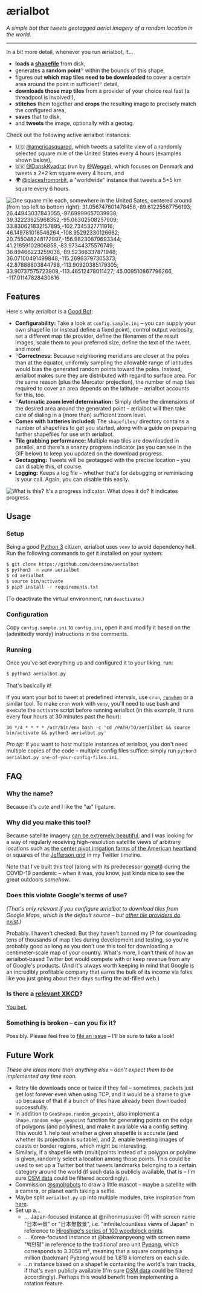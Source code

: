 # ærialbot

*A simple bot that tweets geotagged aerial imagery of a random location in the world.*

---

In a bit more detail, whenever you run ærialbot, it...

* **loads a [shapefile](https://en.wikipedia.org/wiki/Shapefile)** from disk,
* generates a **random point**꙳ within the bounds of this shape,
* figures out **which map tiles need to be downloaded** to cover a certain area around the point in sufficient꙳ detail,
* **downloads those map tiles** from a provider of your choice real fast (a threadpool is involved!),
* **stitches** them together and **crops** the resulting image to precisely match the configured area,
* **saves** that to disk,
* and **tweets** the image, optionally with a geotag.

Check out the following active ærialbot instances:

* 🇺🇸 [@americasquared](https://twitter.com/americasquared), which tweets a satellite view of a randomly selected square mile of the United States every 4 hours (examples shown below),
* 🇩🇰 [@DanskKvadrat](https://twitter.com/DanskKvadrat) (run by [@Wegge](https://github.com/Wegge)), which focuses on Denmark and tweets a 2×2 km square every 4 hours, and
* 🌍 [@placesfromorbit](https://twitter.com/placesfromorbit), a "worldwide" instance that tweets a 5×5 km square every 6 hours.

![One square mile each, somewhere in the United Sates, centered around (from top left to bottom right): 31.056747601478456,-89.61225567756193; 26.44943037843055,-97.69999657039938; 39.32223925968352,-95.06302508257909; 33.830621832157895,-102.7345327711916; 46.149781016546264,-108.95292330126662; 20.755048248172997,-156.98230879693344; 41.21859102806858,-83.97344375576749; 36.89466223259036,-89.52366337871948; 36.07100491499848,-115.26963797305373; 42.87888803844798,-113.90920385179305; 33.90737575723908,-113.46512478011427; 45.009510867796266, -117.01147828430616](example.jpg)


## Features

Here's why ærialbot is a [Good Bot](https://www.reddit.com/r/OutOfTheLoop/comments/6oca11/what_is_up_with_good_bot_bad_bot_comments/):

* **Configurability:** Take a look at `config.sample.ini` – you can supply your own shapefile (or instead define a fixed point), control output verbosity, set a different map tile provider, define the filenames of the result images, scale them to your preferred size, define the text of the tweet, and more!
* ꙳**Correctness:** Because neighboring meridians are closer at the poles than at the equator, uniformly sampling the allowable range of latitudes would bias the generated random points toward the poles. Instead, ærialbot makes sure they are distributed with regard to surface area. For the same reason (plus the Mercator projection), the number of map tiles required to cover an area depends on the latitude – ærialbot accounts for this, too.
* ꙳**Automatic zoom level determination:** Simply define the dimensions of the desired area around the generated point – ærialbot will then take care of dialing in a (more than) sufficient zoom level.
* **Comes with batteries included:** The `shapefiles/` directory contains a number of shapefiles to get you started, along with a guide on preparing further shapefiles for use with ærialbot.
* **Tile grabbing performance:** Multiple map tiles are downloaded in parallel, and there's a snazzy progress indicator (as you can see in the GIF below) to keep you updated on the download progress.
* **Geotagging:** Tweets will be geotagged with the precise location – you can disable this, of course.
* **Logging:** Keeps a log file – whether that's for debugging or reminiscing is your call. Again, you can disable this easily.

![What is this? It's a progress indicator. What does it do? It indicates progress.](demo.gif)


## Usage

### Setup

Being a good [Python 3](https://www.python.org) citizen, ærialbot uses `venv` to avoid dependency hell. Run the following commands to get it installed on your system:

```bash
$ git clone https://github.com/doersino/aerialbot
$ python3 -m venv aerialbot
$ cd aerialbot
$ source bin/activate
$ pip3 install -r requirements.txt
```

(To deactivate the virtual environment, run `deactivate`.)


### Configuration

Copy `config.sample.ini` to `config.ini`, open it and modify it based on the (admittedly wordy) instructions in the comments.


### Running

Once you've set everything up and configured it to your liking, run:

```bash
$ python3 aerialbot.py
```

That's basically it!

If you want your bot to tweet at predefined intervals, use `cron`, [`runwhen`](http://code.dogmap.org/runwhen/) or a similar tool. To make `cron` work with `venv`, you'll need to use bash and execute the `activate` script before running ærialbot (in this example, it runs every four hours at 30 minutes past the hour):

```
30 */4 * * * * /usr/bin/env bash -c 'cd /PATH/TO/aerialbot && source bin/activate && python3 aerialbot.py'
```

*Pro tip:* If you want to host multiple instances of ærialbot, you don't need multiple copies of the code – multiple config files suffice: simply run `python3 aerialbot.py one-of-your-config-files.ini`.


## FAQ

### Why the name?

Because it's cute and I like the "æ" ligature.

### Why did you make this tool?

Because satellite imagery [can be extremely beautiful](https://earthview.withgoogle.com), and I was looking for a way of regularly receiving high-resolution satellite views of arbitrary locations such as [the center pivot irrigation farms of the American heartland](http://www.thegreatamericangrid.com/archives/1441) or squares of the [Jefferson grid](https://kottke.org/15/08/the-jefferson-grid) in my Twitter timeline.

Note that I've built this tool (along with its predecessor [gomati](https://github.com/doersino/gomati)) during the COVID-19 pandemic – when it was, you know, just kinda nice to see the great outdoors *somehow*.

### Does this violate Google's terms of use?

*(That's only relevant if you configure ærialbot to download tiles from Google Maps, which is the default source – but [other tile providers do exist](https://github.com/ANAT01/map-list-servers/).)*

Probably. I haven't checked. But they haven't banned my IP for downloading tens of thousands of map tiles during development and testing, so you're probably good as long as you don't use this tool for downloading a centimeter-scale map of your country. What's more, I can't think of how an ærialbot-based Twitter bot would compete with or keep revenue from any of Google's products. (And it's always worth keeping in mind that Google is an incredibly profitable company that earns the bulk of its income via folks like you just going about their days surfing the ad-filled web.)

### Is there a [relevant XKCD](https://www.reddit.com/r/RelevantXKCD/)?

[You bet.](https://xkcd.com/1169/)

### Something is broken – can you fix it?

Possibly. Please feel free to [file an issue](https://github.com/doersino/aerialbot/issues) – I'll be sure to take a look!

## Future Work

*These are ideas more than anything else – don't expect them to be implemented any time soon.*

* Retry tile downloads once or twice if they fail – sometimes, packets just get lost forever even when using TCP, and it would be a shame to give up because of that if a bunch of tiles have already been downloaded successfully.
* In addition to `GeoShape.random_geopoint`, also implement a `Shape.random_edge_geopoint` function for generating points on the edge of polygons (and polylines), and make it available via a config setting. This would 1. help test whether a given shapefile is accurate (and whether its projection is suitable), and 2. enable tweeting images of coasts or border regions, which might be interesting.
* Similarly, if a shapefile with (multi)points instead of a polygon or polyline is given, randomly select a location among those points. This could be used to set up a Twitter bot that tweets landmarks belonging to a certain category around the world (if such data is publicly available, that is – I'm sure [OSM data](https://wiki.openstreetmap.org/wiki/Shapefiles) could be filtered accordingly).
* Commission [@smolrobots](https://twitter.com/smolrobots/status/1224096411056320514) to draw a little mascot – maybe a satellite with a camera, or planet earth taking a selfie.
* Maybe split `aerialbot.py` up into multiple modules, take inspiration from [here](https://github.com/joaquinlpereyra/twitterImgBot).
* Set up a...
    * ... Japan-focused instance at @nihonmusuukei (?) with screen name "日本∞景" or "日本無数景", i.e. "infinite/countless views of Japan" in reference to [Hiroshige's series of 100 woodblock prints](https://en.wikipedia.org/wiki/One_Hundred_Famous_Views_of_Edo).
    * ... Korea-focused instance at @baekmanpyeong with screen name "백만평" in reference to the traditional area unit [Pyeong](https://en.wikipedia.org/wiki/Pyeong), which corresponds to 3.3058 m², meaning that a square comprising a million (baekman) Pyeong would be 1.818 kilometers on each side.
    * ...n instance based on a shapefile containing the world's train tracks, if that's even publicly available (I'm sure [OSM data](https://wiki.openstreetmap.org/wiki/Shapefiles) could be filtered accordingly). Perhaps this would benefit from implementing a rotation feature.
